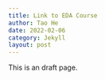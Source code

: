 ```yaml
---
title: Link to EDA Course
author: Tao He
date: 2022-02-06
category: Jekyll
layout: post
---
```


This is an draft page.
